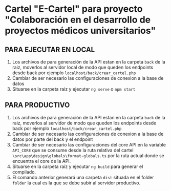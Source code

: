 # Cartel "E-Cartel" para proyecto "Colaboración en el desarrollo de proyectos médicos universitarios"
## PARA EJECUTAR EN LOCAL 
1. Los archivos de para generación de la API estan en la carpeta `back` de la raiz, moverlos al servidor local de modo que queden los endpoints desde back por ejemplo `localhost/back/crear_cartel.php`
2. Cambiar de ser necesario las configuraciones de conexion a la base de datos
3. Situarse en la carpeta raiz y ejecutar `ng serve` o `npm start`  
## PARA PRODUCTIVO 
1. Los archivos de para generación de la API estan en la carpeta `back` de la raiz, moverlos al servidor de modo que queden los endpoints desde back por ejemplo `localhost/back/crear_cartel.php`
2. Cambiar de ser necesario las configuraciones de conexion a la base de datos por parte del back y el endpoint
3. Cambiar de ser necesario las configuraciones del core API en la variable `API_CORE` que se consume desde la ruta relativa del cartel `\src\app\design\globals\format-globals.ts` por la ruta actual donde se encuentra el core de la API.
4. Situarse en la carpeta raiz y ejecutar `ng build` para generar el compilado.
5. El comando anterior generará una carpeta `dist` situada en el folder `folder` la cual es la que se debe subir al servidor productivo.
